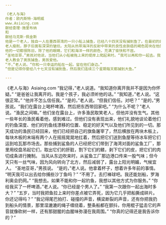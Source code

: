 ```yaml
---

《老人与海》
作者：欧内斯特·海明威
www.Asiaing.com
献给查理·施里布纳
和
献给马克斯·佩金斯
他是一个老人，独自一人在墨西哥湾的一只小船上捕鱼，已经八十四天没有捕到鱼了。在最初的四十天里，有一个男孩和他在一起。但是四十天没有捕到鱼后，男孩的父母告诉他，老人现在肯定是彻底的倒霉，这是最糟糕的不吉利形式，男孩按照他们的命令，坐在另一只船上，第一周就捕到了三条好鱼。看到老人每天空着小船回来，男孩感到难过，他总是下去帮忙搬运盘绕的渔线、鱼叉和帆，帆绕在桅杆周围。帆用面粉袋补丁修补，卷起来看起来像是永久失败的旗帜。
老人瘦削，脖子后面有深深的皱纹。太阳从热带海洋的反射中带来的良性皮肤癌的褐色斑块在他的脸颊上。斑块延伸到他脸的两侧，他的手上有处理重鱼绳索时留下的深深皱纹的疤痕。但是这些疤痕都不新鲜。它们和一个无鱼的沙漠中的侵蚀一样古老。
他的一切都很陈旧，除了他的眼睛，它们和海洋一样的颜色，充满了愉快和不屈。
“圣地亚哥，”男孩对他说，当他们从小船被拖上来的堤岸上爬起来时。“我可以再和你一起去。我们赚了一些钱。”
老人教会了男孩捕鱼，男孩爱他。
“不，”老人说。“你和一只幸运的船在一起。留在他们身边。”
“但是记得你曾经八十七天没有捕到鱼，然后我们连续三个星期每天都捕到大鱼。”

---
```


《老人与海》Asiaing.com
“我记得，”老人说道。“我知道你离开我并不是因为你怀疑。”
“是爸爸让我离开的。我是个孩子，我必须听他的话。”
“我知道，”老人说。“这很正常。”
“他并不怎么信任我。”
“是的，”老人说。“但我们信任。对吧？”
“是的，”男孩说。“我们在露台上喝杯啤酒，然后把东西带回家吧。”
“为什么不呢？”老人说。“渔民之间嘛。”
他们坐在露台上，许多渔民取笑老人，但他并没有生气。其他一些年长的渔民看着他，感到难过。但他们没有表现出来，他们礼貌地谈论着他们的钓鱼深度、他们的钓鱼线漂移的位置、稳定的好天气以及他们所见到的一切。那天成功的渔民已经回来，他们已经把自己的旗鱼屠宰了，然后横放在两块木板上，每块木板的末端有两个人在摇摇晃晃地扛着，然后把它们送到鱼屋等待冰车把它们运到哈瓦那市场去。那些捕到鲨鱼的人已经把它们带到了海湾对面的鲨鱼工厂，那里用绞盘吊起它们，取出它们的肝脏，割下它们的鳍，剥下它们的皮，把它们的肉切成条进行腌制。
当风从东边吹来时，从鲨鱼工厂那边港口传来一股气味；但今天只有一丝气味，因为风向转向了北方，然后减弱了，露台上阳光明媚，气候宜人。
“圣地亚哥，”男孩说。
“是的，”老人说。他拿着杯子，想着许多年前的事情。
“明天我可以出去给你捕些沙丁鱼吗？”
“不用了。去打棒球吧。我还能划船，罗海利奥会扔网。”
“我想去。如果不能和你一起钓鱼，我想以其他方式为你服务。”
“你给我买了一杯啤酒，”老人说。“你已经是个男人了。”
“我第一次跟你一起出海时多大？”
“五岁，当时我把鱼拉上来时你差点被它弄死，因为它几乎把船撕成碎片。你还记得吗？”
“我记得尾巴拍打、碰撞的声音，横梁断裂的声音，还有你把我扔到船头的情景，那里湿漉漉的绳子缠绕着，整条船都在颤抖，你用棍子猛击它的声音就像砍树一样，还有那甜腥的血腥味弥漫在我周围。”
“你真的记得还是我告诉你的？”


